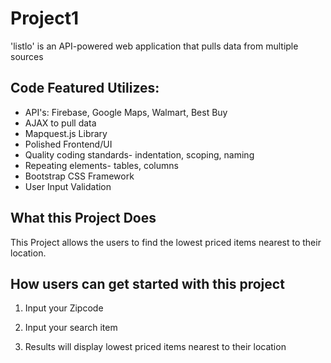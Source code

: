 # Project1 

'listlo' is an API-powered web application that pulls data from multiple sources

## Code Featured Utilizes: ##

- API's: Firebase, Google Maps, Walmart, Best Buy
- AJAX to pull data
- Mapquest.js Library
- Polished Frontend/UI
- Quality coding standards- indentation, scoping, naming
- Repeating elements- tables, columns
- Bootstrap CSS Framework
- User Input Validation

## What this Project Does ## 

This Project allows the users to find the lowest priced items nearest to their location.

## How users can get started with this project ## 

1. Input your Zipcode

2. Input your search item

3. Results will display lowest priced items nearest to their location
